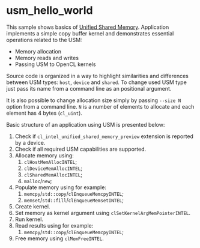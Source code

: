 # usm_hello_world
This sample shows basics of [Unified Shared Memory](https://github.com/intel/llvm/blob/863887687681f9fcd51b03572b2df470ebc1498f/sycl/doc/extensions/usm/cl_intel_unified_shared_memory.asciidoc). Application implements a simple copy buffer kernel and demonstrates essential operations related to the USM:
* Memory allocation
* Memory reads and writes
* Passing USM to OpenCL kernels

Source code is organized in a way to highlight similarities and differences between USM types: `host`, `device` and `shared`. To change used USM type just pass its name from a command line as an positional argument.

It is also possible to change allocation size simply by passing `--size N` option from a command line. `N` is a number of elements to allocate and each element has 4 bytes (`cl_uint`).

Basic structure of an application using USM is presented below:
1. Check if `cl_intel_unified_shared_memory_preview` extension is reported by a device.
1. Check if all required USM capabilities are supported.
1. Allocate memory using:
    1. `clHostMemAllocINTEL`;
    1. `clDeviceMemAllocINTEL`;
    1. `clSharedMemAllocINTEL`;
    1. `malloc`/`new`;
1. Populate memory using for example:
    1. `memcpy`/`std::copy`/`clEnqueueMemcpyINTEL`;
    1. `memset`/`std::fill`/`clEnqueueMemsetINTEL`;
1. Create kernel.
1. Set memory as kernel argument using `clSetKernelArgMemPointerINTEL`.
1. Run kernel.
1. Read results using for example:
    1. `memcpy`/`std::copy`/`clEnqueueMemcpyINTEL`;
1. Free memory using `clMemFreeINTEL`.
